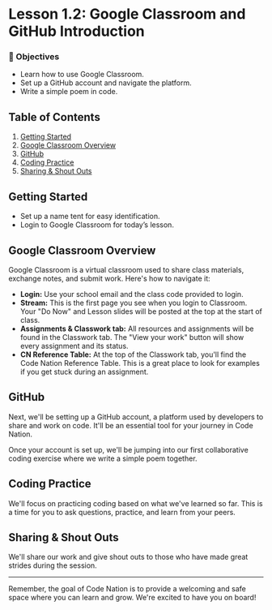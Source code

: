 # Lesson 1.2: Google Classroom and GitHub Introduction

### 🎯 Objectives
- Learn how to use Google Classroom.
- Set up a GitHub account and navigate the platform.
- Write a simple poem in code.

## Table of Contents

1. [Getting Started](#getting-started)
2. [Google Classroom Overview](#google-classroom-overview)
3. [GitHub](#github)
4. [Coding Practice](#coding-practice)
5. [Sharing & Shout Outs](#sharing-shout-outs)

## Getting Started
- Set up a name tent for easy identification.
- Login to Google Classroom for today’s lesson.

## Google Classroom Overview
Google Classroom is a virtual classroom used to share class materials, exchange notes, and submit work. Here's how to navigate it:

- **Login:** Use your school email and the class code provided to login.
- **Stream:** This is the first page you see when you login to Classroom. Your "Do Now" and Lesson slides will be posted at the top at the start of class.
- **Assignments & Classwork tab:** All resources and assignments will be found in the Classwork tab. The "View your work" button will show every assignment and its status.
- **CN Reference Table:** At the top of the Classwork tab, you'll find the Code Nation Reference Table. This is a great place to look for examples if you get stuck during an assignment.

## GitHub

Next, we'll be setting up a GitHub account, a platform used by developers to share and work on code. It'll be an essential tool for your journey in Code Nation.

Once your account is set up, we'll be jumping into our first collaborative coding exercise where we write a simple poem together.

## Coding Practice

We'll focus on practicing coding based on what we've learned so far. This is a time for you to ask questions, practice, and learn from your peers.

## Sharing & Shout Outs

We'll share our work and give shout outs to those who have made great strides during the session.

---

Remember, the goal of Code Nation is to provide a welcoming and safe space where you can learn and grow. We're excited to have you on board!
